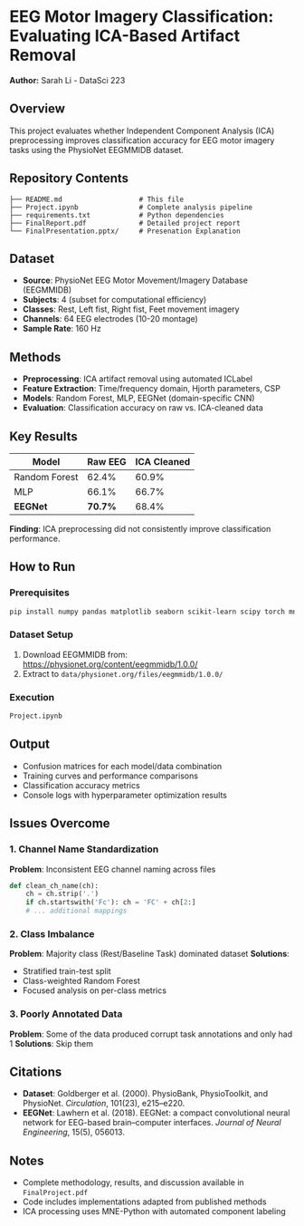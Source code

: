 # EEG Motor Imagery Classification: Evaluating ICA-Based Artifact Removal

**Author:** Sarah Li - DataSci 223

## Overview
This project evaluates whether Independent Component Analysis (ICA) preprocessing improves classification accuracy for EEG motor imagery tasks using the PhysioNet EEGMMIDB dataset.

## Repository Contents
```
├── README.md                   # This file
├── Project.ipynb               # Complete analysis pipeline
├── requirements.txt            # Python dependencies
├── FinalReport.pdf             # Detailed project report
└── FinalPresentation.pptx/     # Presenation Explanation
```

## Dataset
- **Source**: PhysioNet EEG Motor Movement/Imagery Database (EEGMMIDB)
- **Subjects**: 4 (subset for computational efficiency)
- **Classes**: Rest, Left fist, Right fist, Feet movement imagery
- **Channels**: 64 EEG electrodes (10-20 montage)
- **Sample Rate**: 160 Hz

## Methods
- **Preprocessing**: ICA artifact removal using automated ICLabel
- **Feature Extraction**: Time/frequency domain, Hjorth parameters, CSP
- **Models**: Random Forest, MLP, EEGNet (domain-specific CNN)
- **Evaluation**: Classification accuracy on raw vs. ICA-cleaned data

## Key Results
| Model | Raw EEG | ICA Cleaned |
|-------|---------|-------------|
| Random Forest | 62.4% | 60.9% |
| MLP | 66.1% | 66.7% |
| **EEGNet** | **70.7%** | 68.4% |

**Finding**: ICA preprocessing did not consistently improve classification performance.

## How to Run

### Prerequisites
```bash
pip install numpy pandas matplotlib seaborn scikit-learn scipy torch mne mne-icalabel
```

### Dataset Setup
1. Download EEGMMIDB from: https://physionet.org/content/eegmmidb/1.0.0/
2. Extract to `data/physionet.org/files/eegmmidb/1.0.0/`

### Execution
```bash
Project.ipynb
```

## Output
- Confusion matrices for each model/data combination
- Training curves and performance comparisons
- Classification accuracy metrics
- Console logs with hyperparameter optimization results

## Issues Overcome

### 1. Channel Name Standardization
**Problem**: Inconsistent EEG channel naming across files
```python
def clean_ch_name(ch):
    ch = ch.strip('.')
    if ch.startswith('Fc'): ch = 'FC' + ch[2:]
    # ... additional mappings
```

### 2. Class Imbalance
**Problem**: Majority class (Rest/Baseline Task) dominated dataset
**Solutions**: 
- Stratified train-test split
- Class-weighted Random Forest
- Focused analysis on per-class metrics

### 3. Poorly Annotated Data
**Problem**: Some of the data produced corrupt task annotations and only had 1
**Solutions**: Skip them


## Citations
- **Dataset**: Goldberger et al. (2000). PhysioBank, PhysioToolkit, and PhysioNet. *Circulation*, 101(23), e215–e220.
- **EEGNet**: Lawhern et al. (2018). EEGNet: a compact convolutional neural network for EEG-based brain–computer interfaces. *Journal of Neural Engineering*, 15(5), 056013.

## Notes
- Complete methodology, results, and discussion available in `FinalProject.pdf`
- Code includes implementations adapted from published methods
- ICA processing uses MNE-Python with automated component labeling